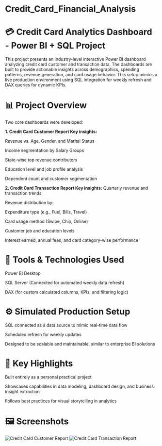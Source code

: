 # Credit_Card_Financial_Analysis
# 💳  Credit Card Analytics Dashboard - Power BI + SQL Project
This project presents an industry-level interactive Power BI dashboard analyzing credit card customer and transaction data. The dashboards are built to provide actionable insights across demographics, spending patterns, revenue generation, and card usage behavior. This setup mimics a live production environment using SQL integration for weekly refresh and DAX queries for dynamic KPIs.

# 📊 Project Overview
Two core dashboards were developed:

**1.  Credit Card Customer Report
Key insights:**

Revenue vs. Age, Gender, and Marital Status

Income segmentation by Salary Groups

State-wise top revenue contributors

Education level and job profile analysis

Dependent count and customer segmentation

**2.  Credit Card Transaction Report
Key insights:**
Quarterly revenue and transaction trends

Revenue distribution by:

Expenditure type (e.g., Fuel, Bills, Travel)

Card usage method (Swipe, Chip, Online)

Customer job and education levels

Interest earned, annual fees, and card category-wise performance

# 🔧 Tools & Technologies Used
Power BI Desktop

SQL Server (Connected for automated weekly data refresh)

DAX (for custom calculated columns, KPIs, and filtering logic)

# ⚙️ Simulated Production Setup
SQL connected as a data source to mimic real-time data flow

Scheduled refresh for weekly updates

Designed to be scalable and maintainable, similar to enterprise BI solutions

# 📌 Key Highlights
Built entirely as a personal practical project 

Showcases capabilities in data modeling, dashboard design, and business insight extraction

Follows best practices for visual storytelling in analytics

# 🖼️ Screenshots
![Credit Card Customer Report](https://github.com/user-attachments/assets/cbc82079-005d-487f-93d4-a9f7ac387f9e)
![Credit Card Transaction Report](https://github.com/user-attachments/assets/3a3eb4d4-3133-4d8c-9196-5ed7d0c3d1b5)


